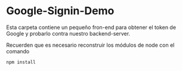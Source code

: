 # Google-Signin-Demo

Esta carpeta contiene un pequeño fron-end para obtener el token de Google y probarlo contra nuestro backend-server.

Recuerden que es necesario reconstruir los módulos de node con el comando 

```
npm install
```